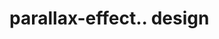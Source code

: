 # parallax-effect.. design                                                                                                                                                                                  

